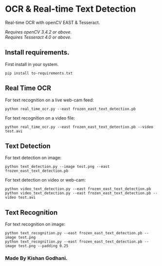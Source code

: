 # OCR & Real-time Text Detection
Real-time OCR with openCV EAST & Tesseract.<br/>

_Requires openCV 3.4.2 or above._<br/>
_Requires Tesseract 4.0 or above._

## Install requirements.
First install in your system.
```commandline
pip install to-requirements.txt
```

## Real Time OCR
For text recognition on a live web-cam feed:
```commandline
python real_time_ocr.py --east frozen_east_text_detection.pb
```

For text recognition on a video file:
```commandline
python real_time_ocr.py --east frozen_east_text_detection.pb --video test.avi
```


## Text Detection
For text detection on image:
```commandline
python text_detection.py --image test.png --east frozen_east_text_detection.pb
```

For text detection on video or web-cam:
```commandline
python video_text_detection.py --east frozen_east_text_detection.pb
python video_text_detection.py --east frozen_east_text_detection.pb --video test.avi
```

## Text Recognition
For text recognition on image:
```commandline
python text_recognition.py --east frozen_east_text_detection.pb --image test.png
python text_recognition.py --east frozen_east_text_detection.pb --image test.png --padding 0.25
```

### Made By Kishan Godhani.
